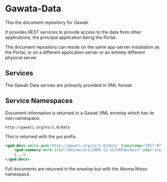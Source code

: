 # Gawata-Data

This the document repository for Gawati. 

It provides REST services to provide access to the data from other applications, the principal application being the Portal. 

The document repository can reside on the same app-server installation as the Portal, or on a different application server or an entirely different physical server.

## Services

The Gawati Data servies are primarily provided in XML format.

## Service Namespaces

Document information is returned in a Gawati XML envelop which has its own namespace:

```
http://gawati.org/ns/1.0/data
```
This is returned with the `gwd` prefix.

```xml
<gwd:docs xmlns:gwd="http://gawati.org/ns/1.0/data" timestamp="2017-07-27T11:42:02.796+05:30" orderedby="dt-updated-desc">
    <gwd:summary work-iri="/akn/ke/act/1989-12-15/CAP16/main" expr-iri="/akn/ke/act/1989-12-15/CAP16/eng@2009-07-23/main"/>
    (...)
</gwd:docs>

```

Full documents are returned in the envelop but with the Akoma Ntoso namespace.


